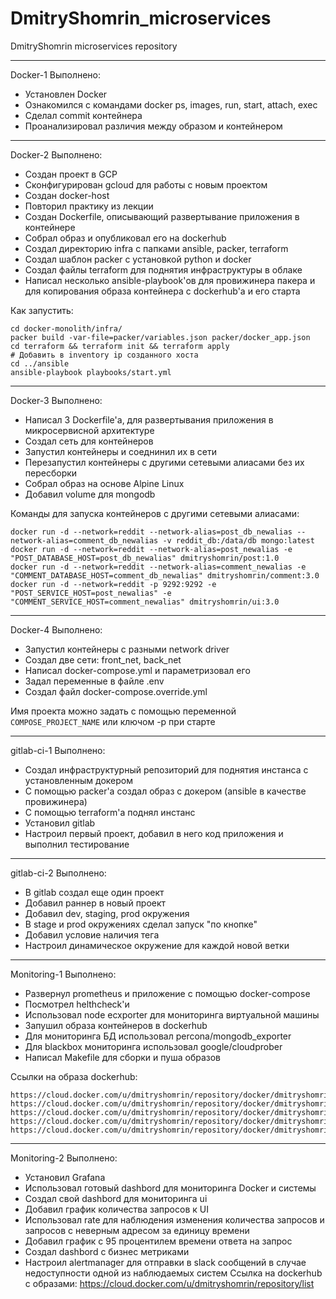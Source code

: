 # DmitryShomrin_microservices
DmitryShomrin microservices repository

***
Docker-1
Выполнено:
 - Установлен Docker
 - Ознакомился с командами docker ps, images, run, start, attach, exec
 - Сделал commit контейнера
 - Проанализировал различия между образом и контейнером

***
Docker-2
Выполнено:
 - Создан проект в GCP
 - Сконфигурирован gcloud для работы с новым проектом
 - Создан docker-host
 - Повторил практику из лекции
 - Создан Dockerfile, описывающий развертывание приложения в контейнере
 - Собрал образ и опубликовал его на dockerhub
 - Создал директорию infra с папками ansible, packer, terraform
 - Создал шаблон packer с установкой python и docker
 - Создал файлы terraform для поднятия инфраструктуры в облаке
 - Написал несколько ansible-playbook'ов для провижинера пакера и для копирования образа контейнера с dockerhub'а и его старта

 Как запустить:
 ```
cd docker-monolith/infra/
packer build -var-file=packer/variables.json packer/docker_app.json 
cd terraform && terraform init && terraform apply
# Добавить в inventory ip созданного хоста
cd ../ansible 
ansible-playbook playbooks/start.yml
```

***
Docker-3
Выполнено:
 - Написал 3 Dockerfile'а, для развертывания приложения в микросервисной архитектуре
 - Создал сеть для контейнеров
 - Запустил контейнеры и соеднинил их в сети
 - Перезапустил контейнеры с другими сетевыми алиасами без их пересборки
 - Собрал образ на основе Alpine Linux
 - Добавил volume для mongodb

Команды для запуска контейнеров с другими сетевыми алиасами:
```
docker run -d --network=reddit --network-alias=post_db_newalias --network-alias=comment_db_newalias -v reddit_db:/data/db mongo:latest
docker run -d --network=reddit --network-alias=post_newalias -e "POST_DATABASE_HOST=post_db_newalias" dmitryshomrin/post:1.0
docker run -d --network=reddit --network-alias=comment_newalias -e "COMMENT_DATABASE_HOST=comment_db_newalias" dmitryshomrin/comment:3.0
docker run -d --network=reddit -p 9292:9292 -e "POST_SERVICE_HOST=post_newalias" -e "COMMENT_SERVICE_HOST=comment_newalias" dmitryshomrin/ui:3.0

```

***
Docker-4
Выполнено:
 - Запустил контейнеры с разными network driver
 - Создал две сети: front_net, back_net
 - Написал docker-compose.yml и параметризовал его
 - Задал переменные в файле .env
 - Создал файл docker-compose.override.yml

Имя проекта можно задать с помощью переменной `COMPOSE_PROJECT_NAME` или ключом -p при старте

***
gitlab-ci-1
Выполнено:
 - Создал инфраструктурный репозиторий для поднятия инстанса с установленным докером
 - С помощью packer'а создал образ с докером (ansible в качестве провижинера)
 - С помощью terraform'а поднял инстанс
 - Установил gitlab
 - Настроил первый проект, добавил в него код приложения и выполнил тестирование

***
gitlab-ci-2
Выполнено:
 - В gitlab создал еще один проект
 - Добавил раннер в новый проект
 - Добавил dev, staging, prod окружения
 - В stage и prod окружениях сделал запуск "по кнопке"
 - Добавил условие наличия тега
 - Настроил динамическое окружение для каждой новой ветки

***
Monitoring-1
Выполнено:
 - Развернул prometheus и приложение с помощью docker-compose
 - Посмотрел helthcheck'и
 - Использовал node ecxporter для мониторинга виртуальной машины
 - Запушил образа контейнеров в dockerhub
 - Для мониторинга БД использовал percona/mongodb_exporter
 - Для blackbox мониторинга использовал google/cloudprober
 - Написал Makefile для сборки и пуша образов

Ссылки на образа dockerhub:
 ```
https://cloud.docker.com/u/dmitryshomrin/repository/docker/dmitryshomrin/cloudprober
https://cloud.docker.com/u/dmitryshomrin/repository/docker/dmitryshomrin/cloudprober
https://cloud.docker.com/u/dmitryshomrin/repository/docker/dmitryshomrin/ui
https://cloud.docker.com/u/dmitryshomrin/repository/docker/dmitryshomrin/post
https://cloud.docker.com/u/dmitryshomrin/repository/docker/dmitryshomrin/comment
 ```

***
Monitoring-2
Выполнено:
 - Установил Grafana
 - Использовал готовый dashbord для мониторинга Docker и системы
 - Создал свой dashbord для мониторинга ui
 - Добавил график количества запросов к UI
 - Использовал rate для наблюдения изменения количества запросов и запросов с неверным адресом за единицу времени
 - Добавил график с 95 процентилем времени ответа на запрос
 - Создал dashbord с бизнес метриками
 - Настроил alertmanager для отправки в slack сообщений в случае недоступности одной из наблюдаемых систем
Ссылка на dockerhub с образами:
https://cloud.docker.com/u/dmitryshomrin/repository/list

